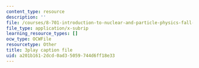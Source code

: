 ```yaml
---
content_type: resource
description: ''
file: /courses/8-701-introduction-to-nuclear-and-particle-physics-fall-2020/a201b1612dcd0ad35059744d6ff18e33_9QPqYAr-Zsc.srt
file_type: application/x-subrip
learning_resource_types: []
ocw_type: OCWFile
resourcetype: Other
title: 3play caption file
uid: a201b161-2dcd-0ad3-5059-744d6ff18e33
---
```

